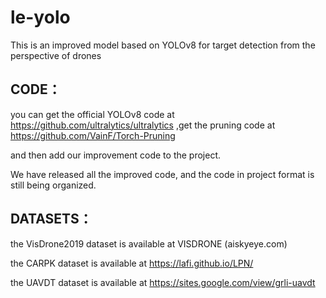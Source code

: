 # le-yolo
This is an improved model based on YOLOv8 for target detection from the perspective of drones

## CODE：
you can get the official  YOLOv8 code at https://github.com/ultralytics/ultralytics
,get the pruning code at https://github.com/VainF/Torch-Pruning

and then add our improvement code to the project.

We have released all the improved code, and the code in project format is still being organized.

## DATASETS：

the VisDrone2019 dataset is available at VISDRONE (aiskyeye.com)

the CARPK dataset is available at https://lafi.github.io/LPN/

the UAVDT dataset is available at https://sites.google.com/view/grli-uavdt
